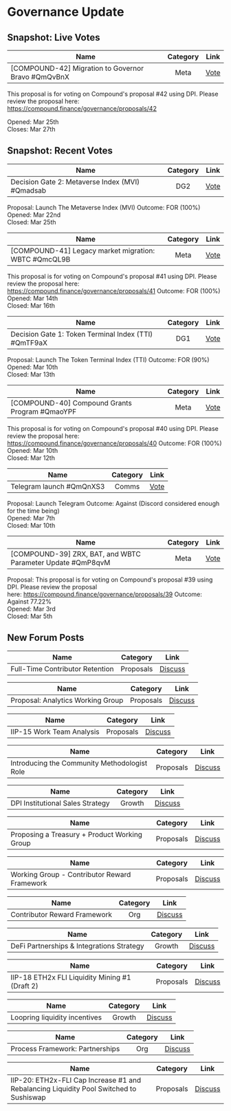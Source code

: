 # Governance Update

## Snapshot: Live Votes
| Name          | Category      | Link   |
| ------------- |:-------------:| :-----:|
| [COMPOUND-42] Migration to Governor Bravo #QmQvBnX | Meta | [Vote](https://snapshot.org/#/index/proposal/QmQvBnXgRyFMXTBqaBe7Vf2rwu8vMoBqSdDwuqDK8W2gQZ) |

This proposal is for voting on Compound's proposal #42 using DPI. Please review the proposal here: https://compound.finance/governance/proposals/42

Opened: Mar 25th\
Closes: Mar 27th

## Snapshot: Recent Votes

| Name          | Category      | Link   |
| ------------- |:-------------:| :-----:|
| Decision Gate 2: Metaverse Index (MVI) #Qmadsab | DG2 | [Vote](https://snapshot.org/#/index/proposal/QmadsabYMJC96jU2S2kPCSh1suVfDVApGLwrux2WwsHd7x) |

Proposal: Launch The Metaverse Index (MVI)
Outcome: FOR (100%)\
Opened: Mar 22nd\
Closed: Mar 25th

| Name          | Category      | Link   |
| ------------- |:-------------:| :-----:|
| [COMPOUND-41] Legacy market migration: WBTC #QmcQL9B | Meta | [Vote](https://snapshot.org/#/index/proposal/QmcQL9BjxmqJTpfqRzr6FU83sWLhRswoxwdpDKgJvzXeCc) |

This proposal is for voting on Compound's proposal #41 using DPI. Please review the proposal here: https://compound.finance/governance/proposals/41
Outcome: FOR (100%)\
Opened: Mar 14th\
Closed: Mar 16th

| Name          | Category      | Link   |
| ------------- |:-------------:| :-----:|
| Decision Gate 1: Token Terminal Index (TTI) #QmTF9aX | DG1 | [Vote](https://snapshot.org/#/index/proposal/QmTF9aXtWxZMUVHGfym5q7RGgLaeLDhnVWDMtoWqgsPq45) |

Proposal: Launch The Token Terminal Index (TTI)
Outcome: FOR (90%)\
Opened: Mar 10th\
Closed: Mar 13th

| Name          | Category      | Link   |
| ------------- |:-------------:| :-----:|
| [COMPOUND-40] Compound Grants Program #QmaoYPF | Meta | [Vote](https://snapshot.org/#/index/proposal/QmaoYPF9hhUvawsqeeewiXdd8YV23qWeh52qoCCeMwR8YB) |

This proposal is for voting on Compound's proposal #40 using DPI. Please review the proposal here: https://compound.finance/governance/proposals/40
Outcome: FOR (100%)\
Opened: Mar 10th\
Closed: Mar 12th

| Name          | Category      | Link   |
| ------------- |:-------------:| :-----:|
| Telegram launch #QmQnXS3 | Comms | [Vote](https://snapshot.page/#/index/proposal/QmQnXS3YnQhH1R9XicjPPPgmvmGU5XvM4sCTntZVcizVcd) |

Proposal: Launch Telegram 
Outcome: Against (Discord considered enough for the time being)\
Opened: Mar 7th\
Closed: Mar 10th

| Name          | Category      | Link   |
| ------------- |:-------------:| :-----:|
| [COMPOUND-39] ZRX, BAT, and WBTC Parameter Update #QmP8qvM | Meta | [Vote](https://snapshot.page/#/index/proposal/QmP8qvMC2zf5bkw2f8s6AekLq5uzJnyWUdh8aVTPtqAYvG) |

Proposal: This proposal is for voting on Compound's proposal #39 using DPI. Please review the proposal here: <https://compound.finance/governance/proposals/39>
Outcome: Against 77.22%\
Opened: Mar 3rd\
Closed: Mar 5th


## New Forum Posts

| Name          | Category      | Link   |
| ------------- |:-------------:| :-----:|
| Full-Time Contributor Retention | Proposals | [Discuss](https://gov.indexcoop.com/t/full-time-contributor-retention/1021/13) |

| Name          | Category      | Link   |
| ------------- |:-------------:| :-----:|
| Proposal: Analytics Working Group | Proposals | [Discuss](https://gov.indexcoop.com/t/proposal-analytics-working-group/1039/11) |

| Name          | Category      | Link   |
| ------------- |:-------------:| :-----:|
| IIP-15 Work Team Analysis | Proposals | [Discuss](https://gov.indexcoop.com/t/iip-15-work-team-analysis/1025) |

| Name          | Category      | Link   |
| ------------- |:-------------:| :-----:|
| Introducing the Community Methodologist Role| Proposals | [Discuss](https://gov.indexcoop.com/t/introducing-the-community-methodologist-role/1036/4) |

| Name          | Category      | Link   |
| ------------- |:-------------:| :-----:|
| DPI Institutional Sales Strategy | Growth | [Discuss](https://gov.indexcoop.com/t/dpi-institutional-sales-strategy/1040/3) |

| Name          | Category      | Link   |
| ------------- |:-------------:| :-----:|
| Proposing a Treasury + Product Working Group | Proposals | [Discuss](https://gov.indexcoop.com/t/proposing-a-treasury-product-working-group/1041/7) |

| Name          | Category      | Link   |
| ------------- |:-------------:| :-----:|
| Working Group - Contributor Reward Framework | Proposals | [Discuss](https://gov.indexcoop.com/t/working-group-contributor-reward-framework/1013/8) |

| Name          | Category      | Link   |
| ------------- |:-------------:| :-----:|
| Contributor Reward Framework | Org | [Discuss](https://gov.indexcoop.com/t/contributor-reward-framework/1055/2) |

| Name          | Category      | Link   |
| ------------- |:-------------:| :-----:|
| DeFi Partnerships & Integrations Strategy | Growth | [Discuss](https://gov.indexcoop.com/t/defi-partnerships-integrations-strategy/1046/7) |

| Name          | Category      | Link   |
| ------------- |:-------------:| :-----:|
| IIP-18 ETH2x FLI Liquidity Mining #1 (Draft 2) | Proposals | [Discuss](https://gov.indexcoop.com/t/iip-18-eth2x-fli-liquidity-mining-1-draft-2/1047/3) |

| Name          | Category      | Link   |
| ------------- |:-------------:| :-----:|
| Loopring liquidity incentives | Growth | [Discuss](https://gov.indexcoop.com/t/loopring-liquidity-incentives/1015) |

| Name          | Category      | Link   |
| ------------- |:-------------:| :-----:|
| Process Framework: Partnerships | Org | [Discuss](https://gov.indexcoop.com/t/process-framework-partnerships/1044/6) |

| Name          | Category      | Link   |
| ------------- |:-------------:| :-----:|
| IIP-20: ETH2x-FLI Cap Increase #1 and Rebalancing Liquidity Pool Switched to Sushiswap | Proposals | [Discuss](https://gov.indexcoop.com/t/iip-20-eth2x-fli-cap-increase-1-and-rebalancing-liquidity-pool-switched-to-sushiswap/1048/2) |
